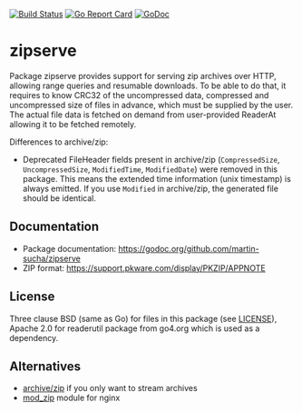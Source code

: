 [![Build Status](https://travis-ci.com/martin-sucha/zipserve.svg?branch=master)](https://travis-ci.com/martin-sucha/zipserve)
[![Go Report Card](https://goreportcard.com/badge/github.com/martin-sucha/zipserve)](https://goreportcard.com/report/github.com/martin-sucha/zipserve)
[![GoDoc](https://godoc.org/github.com/root-gg/plik?status.svg)](https://godoc.org/github.com/martin-sucha/zipserve)

zipserve
========

Package zipserve provides support for serving zip archives over HTTP,
allowing range queries and resumable downloads. To be able to do that, it requires
to know CRC32 of the uncompressed data, compressed and uncompressed size of files in advance, which must be
supplied by the user. The actual file data is fetched on demand from user-provided
ReaderAt allowing it to be fetched remotely.

Differences to archive/zip:

- Deprecated FileHeader fields present in archive/zip (`CompressedSize`, `UncompressedSize`, `ModifiedTime`,
  `ModifiedDate`) were removed in this package. This means the extended time information (unix timestamp) is always
  emitted. If you use `Modified` in archive/zip, the generated file should be identical.

Documentation
-------------

- Package documentation: https://godoc.org/github.com/martin-sucha/zipserve
- ZIP format: https://support.pkware.com/display/PKZIP/APPNOTE

License
-------

Three clause BSD (same as Go) for files in this package (see [LICENSE](LICENSE)),
Apache 2.0 for readerutil package from go4.org which is used as a dependency.

Alternatives
------------

- [archive/zip](https://golang.org/pkg/archive/zip/) if you only want to stream archives
- [mod_zip](https://github.com/evanmiller/mod_zip) module for nginx

